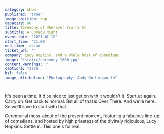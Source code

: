 ```yaml
---
category: show
published: 'true'
image-position: top
capacity: 90
title: Ceremony of Wherever You're At
subtitle: A Comedy Night
event_date: '2021-07-18'
start_time: '21:00'
end_time: '22:30'
ticket_url: ''
company: Lucy Hopkins, and a whole host of comedians
image: "/static/ceremony_1080.jpg"
content_warnings: ''
captions: false
bsl: false
image_attribution: "Photography: Andy Hollingworth"

---
```

It's been a time. It'd be nice to just get on with it wouldn't it. Start up again. Carry on. Get back to normal. But all of that is Over There. And we're here. So we'll have to start with that.   
  
Ceremonial mess-about of the present moment, featuring a fabulous line-up of comedians, and hosted by high priestess of the divinely ridiculous, Lucy Hopkins. Settle in. This one's for real.